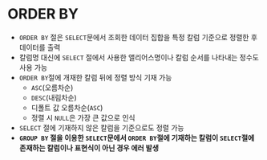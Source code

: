 # ORDER BY
- ```ORDER BY``` 절은 ```SELECT```문에서 조회한 데이터 집합을 특정 칼럼 기준으로 정렬한 후 데이터를 출력
- 칼럼명 대신에 ```SELECT``` 절에서 사용한 앨리어스명이나 칼럼 순서를 나타내는 정수도 사용 가능
- ```ORDER BY```절에 개재한 칼럼 뒤에 정렬 방식 기재 가능
    - ```ASC```(오름차순)
    - ```DESC```(내림차순)
    - 디폴트 값 오름차순(```ASC```)
    - 정렬 시 ```NULL```은 가장 큰 값으로 인식
- ```SELECT``` 절에 기재하지 않은 칼럼을 기준으로도 정렬 가능
- **```GROUP BY``` 절을 이용한 ```SELECT```문에서 ```ORDER BY```절에 기재하는 칼럼이 ```SELECT```절에 존재하는 칼럼이나 표현식이 아닌 경우 에러 발생**
